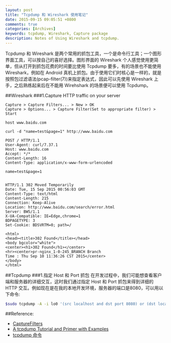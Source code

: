 ```yaml
---
layout: post
title: "Tcpdump 和 Wireshark 使用笔记"
date: 2015-09-15 09:05:51 +0800
comments: true
categories: [Archives]
keywords: tcpdump, Wireshark, Capture package
description: Notes of Using Wireshark and tcpdump.
---
```

Tcpdump 和 Wireshark 是两个常用的抓包工具，一个是命令行工具；一个图形界面工具，可以按自己的喜好选择。图形界面的 Wireshark 个人感觉使用更简单，但从打开到抓包花费的时间要比使用 Tcpdump 要多，有的场景也不能使用 Wireshark，例如在 Android 真机上抓包。由于使用它们时核心是一样的，就是按照包过滤语法(pcap-filter(7))来指定表达式，因此可以先使用 Wireshark 上手，之后熟练起来后在不能用 Wirehshark 的场景便可以使用 Tcpdump。

##Wireshark
###1.Capture HTTP traffic on your server

```
Capture > Capture Filters... > New > OK
Capture > Options... > Capture Filter(Set to appropriate filter) > Start

host www.baidu.com

curl -d "name=test&page=1" http://www.baidu.com
```
```
POST / HTTP/1.1
User-Agent: curl/7.37.1
Host: www.baidu.com
Accept: */*
Content-Length: 16
Content-Type: application/x-www-form-urlencoded

name=test&page=1


HTTP/1.1 302 Moved Temporarily
Date: Tue, 15 Sep 2015 00:56:03 GMT
Content-Type: text/html
Content-Length: 215
Connection: Keep-Alive
Location: http://www.baidu.com/search/error.html
Server: BWS/1.1
X-UA-Compatible: IE=Edge,chrome=1
BDPAGETYPE: 3
Set-Cookie: BDSVRTM=0; path=/

<html>
<head><title>302 Found</title></head>
<body bgcolor="white">
<center><h1>302 Found</h1></center>
<hr><center>pr-nginx_1-0-245_BRANCH Branch
Time : Thu Sep 10 11:36:26 CST 2015</center>
</body>
</html>
```

##Tcpdump
###1.指定 Host 和 Port 抓包
在开发过程中，我们可能想查看客户端和服务器的详细交互，这时我们通过指定 Host 和 Port 抓包来得到详细的 HTTP 交互。例如现在是在我的本地开发环境，服务器的端口是8080，可以用以下命令:

```bash
$sudo tcpdump -A -i lo0 '(src localhost and dst port 8080) or (dst localhost and src port 8080)'
```

##Reference: 

* [CaptureFilters](https://wiki.wireshark.org/CaptureFilters)  
* [A tcpdump Tutorial and Primer with Examples](https://danielmiessler.com/study/tcpdump/#src-dst-port)  
* [tcpdump 命令](https://www.ibm.com/support/knowledgecenter/zh/ssw_aix_71/com.ibm.aix.cmds5/tcpdump.htm)  


